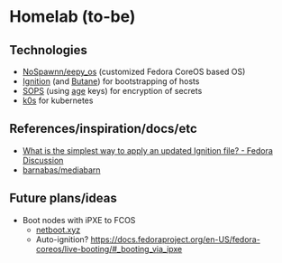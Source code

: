 # Homelab (to-be)

## Technologies

- [NoSpawnn/eepy_os](https://github.com/NoSpawnn/eepy_os) (customized Fedora CoreOS based OS)
- [Ignition](https://docs.fedoraproject.org/en-US/fedora-coreos/producing-ign/) (and [Butane](https://coreos.github.io/butane/)) for bootstrapping of hosts
- [SOPS](https://github.com/getsops/sops) (using [age](https://github.com/FiloSottile/age) keys) for encryption of secrets
- [k0s](https://k0sproject.io/) for kubernetes

## References/inspiration/docs/etc

- [What is the simplest way to apply an updated Ignition file? - Fedora Discussion](https://discussion.fedoraproject.org/t/what-is-the-simplest-way-to-apply-an-updated-ignition-file/112078/5)
- [barnabas/mediabarn](https://gitlab.com/barnix/mediabarn)

## Future plans/ideas

- Boot nodes with iPXE to FCOS
    - [netboot.xyz](https://netboot.xyz/)
    - Auto-ignition? https://docs.fedoraproject.org/en-US/fedora-coreos/live-booting/#_booting_via_ipxe
